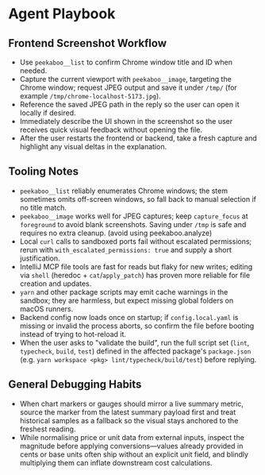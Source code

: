 # Agent Playbook

## Frontend Screenshot Workflow
- Use `peekaboo__list` to confirm Chrome window title and ID when needed.
- Capture the current viewport with `peekaboo__image`, targeting the Chrome window; request JPEG output and save it under `/tmp/` (for example `/tmp/chrome-localhost-5173.jpg`).
- Reference the saved JPEG path in the reply so the user can open it locally if desired.
- Immediately describe the UI shown in the screenshot so the user receives quick visual feedback without opening the file.
- After the user restarts the frontend or backend, take a fresh capture and highlight any visual deltas in the explanation.

## Tooling Notes
- `peekaboo__list` reliably enumerates Chrome windows; the stem sometimes omits off-screen windows, so fall back to manual selection if no title match.
- `peekaboo__image` works well for JPEG captures; keep `capture_focus` at `foreground` to avoid blank screenshots. Saving under `/tmp` is safe and requires no extra cleanup. (avoid using peekaboo.analyze)
- Local `curl` calls to sandboxed ports fail without escalated permissions; rerun with `with_escalated_permissions: true` and supply a short justification.
- IntelliJ MCP file tools are fast for reads but flaky for new writes; editing via `shell` (heredoc + `cat`/`apply_patch`) has proven more reliable for file creation and updates.
- `yarn` and other package scripts may emit cache warnings in the sandbox; they are harmless, but expect missing global folders on macOS runners.
- Backend config now loads once on startup; if `config.local.yaml` is missing or invalid the process aborts, so confirm the file before booting instead of trying to hot-reload it.
- When the user asks to "validate the build", run the full script set (`lint`, `typecheck`, `build`, `test`) defined in the affected package's `package.json` (e.g. `yarn workspace <pkg> lint/typecheck/build/test`) before replying.

## General Debugging Habits
- When chart markers or gauges should mirror a live summary metric, source the marker from the latest summary payload first and treat historical samples as a fallback so the visual stays anchored to the freshest reading.
- While normalising price or unit data from external inputs, inspect the magnitude before applying conversions—values already provided in cents or base units often ship without an explicit unit field, and blindly multiplying them can inflate downstream cost calculations.
